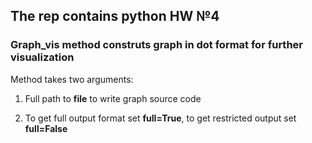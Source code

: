 ## The rep contains python HW №4
### Graph_vis method construts graph in dot format for further visualization

Method takes two arguments: 

1) Full path to **file** to write graph source code

2) To get full output format set **full=True**, to get restricted output set **full=False**
